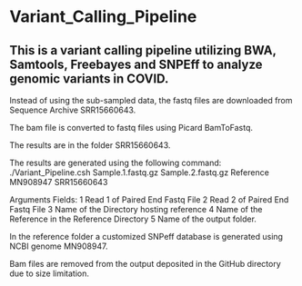# Variant_Calling_Pipeline
 
## This is a variant calling pipeline utilizing BWA, Samtools, Freebayes and SNPEff to analyze genomic variants in COVID.

Instead of using the sub-sampled data, the fastq files are downloaded from Sequence Archive SRR15660643.

The bam file is converted to fastq files using Picard BamToFastq.

The results are in the folder SRR15660643.

The results are generated using the following command:
./Variant_Pipeline.csh Sample.1.fastq.gz Sample.2.fastq.gz Reference MN908947 SRR15660643

Arguments Fields:
1 Read 1 of Paired End Fastq File
2 Read 2 of Paired End Fastq File
3 Name of the Directory hosting reference
4 Name of the Reference in the Reference Directory
5 Name of the output folder.

In the reference folder a customized SNPeff database is generated using NCBI genome MN908947.

Bam files are removed from the output deposited in the GitHub directory due to size limitation.
